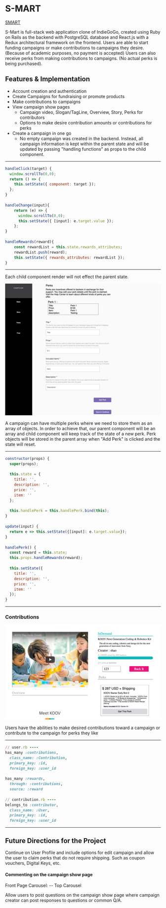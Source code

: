 # S-MART


[SMART](https://smart-aa.herokuapp.com/#/)


S-Mart is full-stack web application clone of IndieGoGo, created using Ruby on Rails as the backend with PostgreSQL database and React.js with a Redux architectural framework on the frontend. Users are able to start funding campaigns or make contributions to campaigns they desire. (Because of academic purposes, no payment is accepted) Users can also receive perks from making contributions to campaigns. (No actual perks is being purchased).


## Features & Implementation
* Account creation and authentication
* Create Campaigns for fundraising or promote products
* Make contributions to campaigns
* View campaign show pages
    * Campaign video, Slogan/TagLine, Overview, Story, Perks for contributors
    * Options to make desire contribution amounts or contributions for perks
* Create a campaign in one go
    * No empty campaign was created in the backend. Instead, all campaign information is kept within the parent state and will be updated by passing "handling functions" as props to the child component.

---
```javascript
handleClick(target) {
  window.scrollTo(0,0);
  return () => {
    this.setState({ component: target });
  };
}

handleChange(input){
    return (e) => {
      window.scrollTo(0,0);
      this.setState({ [input]: e.target.value });
    };
}

handleRewards(reward){
    const rewardList = this.state.rewards_attributes;
    rewardList.push(reward);
    this.setState({ rewards_attributes: rewardList });
}
```
---
Each child component render will not effect the parent state.

![Perk](app/assets/images/pro/perk.png)

A campaign can have multiple perks where we need to store them as an array of objects. In order to achieve that, our parent component will be an array and child component will keep track of the state of a new perk. Perk objects will be stored in the parent array when "Add Perk" is clicked and the state will reset.

---
```javascript
constructor(props) {
  super(props);

  this.state = {
    title: '',
    description: '',
    price: '',
    item: ''
  };

  this.handlePerk = this.handlePerk.bind(this);
}

update(input) {
  return e => this.setState({[input]: e.target.value});
}

handlePerk() {
  const reward = this.state;
  this.props.handleRewards(reward);

  this.setState({
    title: '',
    description: '',
    price: '',
    item: ''
  });
}
```
---
### Contributions

![Contributions](app/assets/images/pro/contributions.png)

Users have the abilities to make desired contributions toward a campaign or contribute to the campaign for perks they like

---
```ruby
// user.rb ----
has_many :contributions,
  class_name: :Contribution,
  primary_key: :id,
  foreign_key: :user_id

has_many :rewards,
  through: :contributions,
  source: :reward

// contribution.rb ----
belongs_to :contributor,
  class_name: :User,
  primary_key: :id,
  foreign_key: :user_id
```

---


## Future Directions for the Project

Continue on User Profile and include options for edit campaign and allow the user to claim perks that do not require shipping. Such as coupon vouchers, Digital Keys, etc.

#### Commenting on the campaign show page
Front Page Carousel:
-- Top Carousel

Allow users to post questions on the campaign show page where campaign creator can post responses to questions or common Q/A.
